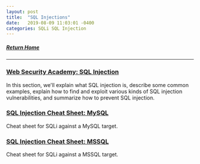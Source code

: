 ```yaml
---
layout: post
title:  "SQL Injections"
date:   2019-08-09 11:03:01 -0400
categories: SQLi SQL Injection
---
```


##### [Return Home](https://thegetch.github.io/penetration/testing/resources/2020/07/24/Home/)

---

### [Web Security Academy: SQL Injection](https://portswigger.net/web-security/sql-injection)

In this section, we'll explain what SQL injection is, describe some common examples, explain how to find and exploit various kinds of SQL injection vulnerabilities, and summarize how to prevent SQL injection.

### [SQL Injection Cheat Sheet: MySQL](https://www.gracefulsecurity.com/sql-injection-cheat-sheet-mssql/)

Cheat sheet for SQLi against a MySQL target.

### [SQL Injection Cheat Sheet: MSSQL](https://www.gracefulsecurity.com/sql-injection-cheat-sheet-mysql/)

Cheat sheet for SQLi against a MSSQL target.
